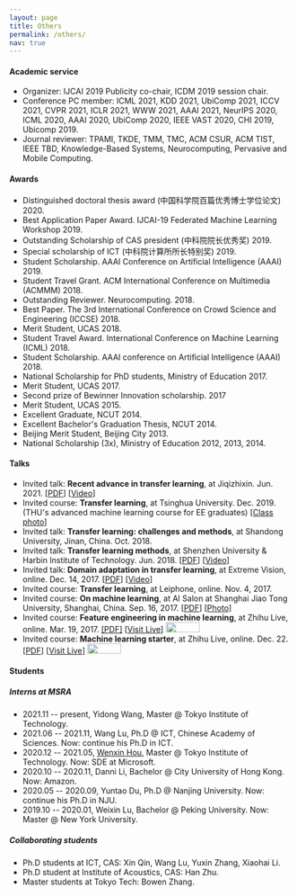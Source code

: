 ```yaml
---
layout: page
title: Others
permalink: /others/
nav: true
---
```


#### Academic service

- Organizer: IJCAI 2019 Publicity co-chair, ICDM 2019 session chair.
- Conference PC member: ICML 2021, KDD 2021, UbiComp 2021, ICCV 2021, CVPR 2021, ICLR 2021, WWW 2021, AAAI 2021, NeurIPS 2020, ICML 2020, AAAI 2020, UbiComp 2020, IEEE VAST 2020, CHI 2019, Ubicomp 2019.
- Journal reviewer: TPAMI, TKDE, TMM, TMC, ACM CSUR, ACM TIST, IEEE TBD, Knowledge-Based Systems, Neurocomputing, Pervasive and Mobile Computing.

#### Awards

- Distinguished doctoral thesis award (中国科学院百篇优秀博士学位论文) 2020.
- Best Application Paper Award. IJCAI-19 Federated Machine Learning Workshop 2019.
- Outstanding Scholarship of CAS president (中科院院长优秀奖) 2019.
- Special scholarship of ICT (中科院计算所所长特别奖) 2019.
- Student Scholarship. AAAI Conference on Artificial Intelligence (AAAI) 2019.
- Student Travel Grant. ACM International Conference on Multimedia (ACMMM) 2018.
- Outstanding Reviewer. Neurocomputing. 2018.
- Best Paper. The 3rd International Conference on Crowd Science and Engineering (ICCSE) 2018.
- Merit Student, UCAS 2018.
- Student Travel Award. International Conference on Machine Learning (ICML) 2018.
- Student Scholarship. AAAI conference on Artificial Intelligence (AAAI) 2018.
- National Scholarship for PhD students, Ministry of Education 2017.
- Merit Student, UCAS 2017.
- Second prize of Bewinner Innovation scholarship. 2017
- Merit Student, UCAS 2015.
- Excellent Graduate, NCUT 2014.
- Excellent Bachelor's Graduation Thesis, NCUT 2014.
- Beijing Merit Student, Beijing City 2013.
- National Scholarship (3x), Ministry of Education 2012, 2013, 2014.

#### Talks

- Invited talk: **Recent advance in transfer learning**, at Jiqizhixin. Jun. 2021.
                    [[PDF](http://jd92.wang/assets/files/l15_jiqizhixin.pdf)]  [[Video](https://www.bilibili.com/video/BV1N5411T7Sb)]
- Invited course: **Transfer learning**, at Tsinghua University. Dec. 2019. (THU's
                    advanced machine learning course for EE graduates) [[Class photo](http://jd92.wang/image/img_thu.png)]
- Invited talk: **Transfer learning: challenges and methods**, at Shandong University, Jinan, China. Oct. 2018.
- Invited talk: **Transfer learning methods**, at Shenzhen University & Harbin
                    Institute of Technology. Jun. 2018. [[PDF](http://jd92.wang/assets/files/l14_hit.pdf)] [[Video](http://cs.hrbust.edu.cn/site/newslistread.asp?lid=201862915500727130483)]
- Invited talk: **Domain adaptation in transfer learning**, at Extreme Vision, online. Dec. 14, 2017. [[PDF](http://jd92.wang/assets/files/l12_da.pdf)]  [[Video](http://mp.weixin.qq.com/s?__biz=MzI5MDUyMDIxNA==&mid=2247484940&idx=2&sn=35e64e07fde9a96afbb65dbf40a945eb&chksm=ec1febf5db6862e38d5e02ff3278c61b376932a46c5628c7d9cb1769c572bfd31819c13dd468&mpshare=1&scene=1&srcid=1219JpTNZFiNDCHsTUrUxwqy#rd)]
- Invited course: **Transfer learning**, at Leiphone, online. Nov. 4, 2017.
- Invited course: **On machine learning**, at AI Salon at Shanghai Jiao Tong University, Shanghai, China. Sep. 16, 2017. [[PDF](http://jd92.wang/assets/files/l10_mlsjtu.pdf)] [[Photo](http://jd92.wang/assets/image/20170916.jpg)]
- Invited course: **Feature engineering in machine learning**, at Zhihu Live, online. Mar. 19, 2017. [[PDF]](http://jd92.wang/assets/files/l07_zhihu_fe.pdf) [[Visit Live](https://www.zhihu.com/lives/819543866939174912)] <img src="http://jd92.wang/assets/image/zhihu_live.png" width="60" height="18" />
- Invited course: **Machine learning starter**, at Zhihu Live, online. Dec. 22. [[PDF](http://jd92.wang/assets/files/l06_zhihu_ml.pdf)] [[Visit Live](https://www.zhihu.com/lives/792423196996546560?utm_campaign=zhihulive&utm_source=zhihucolumn&utm_medium=Livecolumn)] <img src="http://jd92.wang/assets/image/zhihu_live.png" width="60" height="18" />

#### Students

##### Interns at MSRA

- 2021.11 -- present, Yidong Wang, Master @ Tokyo Institute of Technology.
- 2021.06 -- 2021.11, Wang Lu, Ph.D @ ICT, Chinese Academy of Sciences. Now: continue his Ph.D in ICT.
- 2020.12 -- 2021.05, [Wenxin Hou](https://houwx.net), Master @ Tokyo Institute of Technology. Now: SDE at Microsoft.
- 2020.10 -- 2020.11, Danni Li, Bachelor @ City University of Hong Kong. Now: Amazon.
- 2020.05 -- 2020.09, Yuntao Du, Ph.D @ Nanjing University. Now: continue his Ph.D in NJU.
- 2019.10 -- 2020.01, Weixin Lu, Bachelor @ Peking University. Now: Master @ New York University.

##### Collaborating students

- Ph.D students at ICT, CAS: Xin Qin, Wang Lu, Yuxin Zhang, Xiaohai Li.
- Ph.D student at Institute of Acoustics, CAS: Han Zhu.
- Master students at Tokyo Tech: Bowen Zhang.
